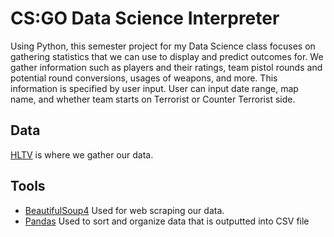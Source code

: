 # CS:GO Data Science Interpreter
Using Python, this semester project for my Data Science class focuses on gathering statistics that we can use to display and predict outcomes for.
We gather information such as players and their ratings, team pistol rounds and potential round conversions, usages of weapons, and more. This information 
is specified by user input. User can input date range, map name, and whether team starts on Terrorist or Counter Terrorist side.

## Data
[HLTV](https://www.hltv.org/stats) is where we gather our data.

## Tools
- [BeautifulSoup4](https://www.crummy.com/software/BeautifulSoup/bs4/doc/) Used for web scraping our data.
- [Pandas](https://pandas.pydata.org/) Used to sort and organize data that is outputted into CSV file
